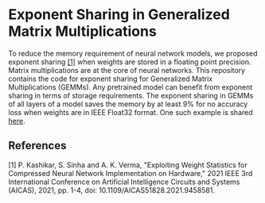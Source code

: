 # Exponent Sharing in Generalized Matrix Multiplications
To reduce the memory requirement of neural network models, we proposed exponent sharing [[1]](#1) when weights are stored in a floating point precision. Matrix multiplications are at the core of neural networks. This repository contains the code for exponent sharing for Generalized Matrix Multiplications (GEMMs). Any pretrained model can benefit from exponent sharing in terms of storage requirements. The exponent sharing in GEMMs of all layers of a model saves the memory by at least 9% for no accuracy loss when weights are in IEEE Float32 format. One such example is shared [here](https://github.com/prachikashikar/Exponent-Sharing-on-HLS-LeNet-/tree/main).

## References
<a id="1">[1]</a> 
P. Kashikar, S. Sinha and A. K. Verma, "Exploiting Weight Statistics for Compressed Neural Network Implementation on Hardware," 2021 IEEE 3rd International Conference on Artificial Intelligence Circuits and Systems (AICAS), 2021, pp. 1-4, doi: 10.1109/AICAS51828.2021.9458581.
